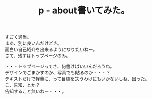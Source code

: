 ﻿---
title: p - about書いてみた。
pubtime: 2012-12-08T18:04:00+09:00
tags: [テスト記事]
---

すごく適当。  
まあ、別に良いんだけどさ。  
面白い自己紹介を出来るようになりたいねー。  
さて、残すはトップページのみ。

・・・トップページってさ、何書けばいいんだろうね。  
デザインでごまかすのか、写真でも貼るのか・・・？  
テキストだけで軽量に、って目標を失うわけにもいかないしね、困った。  
こ、告知、とか？  
告知すること無いわー・・・。
